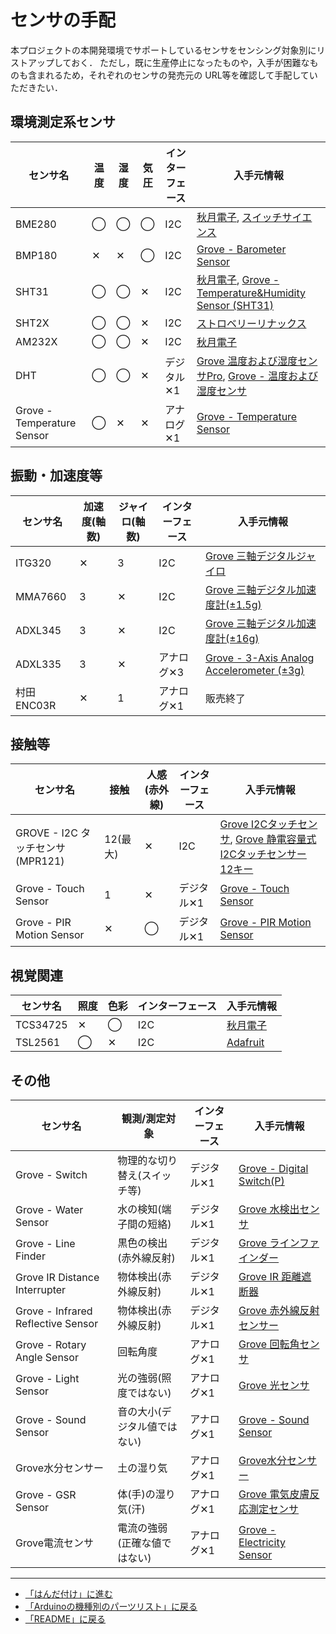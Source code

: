 # センサの手配

本プロジェクトの本開発環境でサポートしているセンサをセンシング対象別にリストアップしておく．
ただし，既に生産停止になったものや，入手が困難なものも含まれるため，それぞれのセンサの発売元の
URL等を確認して手配していただきたい．


## 環境測定系センサ

|センサ名|温度|湿度|気圧|インターフェース|入手元情報|
|---|---|---|---|---|---|
|BME280|◯|◯|◯|I2C|[秋月電子](https://akizukidenshi.com/catalog/g/gK-09421/), [スイッチサイエンス](https://www.switch-science.com/products/2236)|
|BMP180|✕|✕|◯|I2C|[Grove - Barometer Sensor](https://www.seeedstudio.com/Grove-Barometer-Sensor-BMP18-p-1840.html)|
|SHT31|◯|◯|✕|I2C|[秋月電子](https://akizukidenshi.com/catalog/g/gK-12125/), [Grove - Temperature&Humidity Sensor (SHT31)](https://www.seeedstudio.com/Grove-Temperature-Humidity-Sensor-SHT31.html)|
|SHT2X|◯|◯|✕|I2C|[ストロベリーリナックス](https://strawberry-linux.com/catalog/items?code=80021)|
|AM232X|◯|◯|✕|I2C|[秋月電子](https://akizukidenshi.com/catalog/g/gM-10880/)|
|DHT|◯|◯|✕|デジタル✕1|[Grove 温度および湿度センサPro](https://jp.seeedstudio.com/Grove-Temperature-Humidity-Sensor-Pro-AM2302-DHT22.html), [Grove - 温度および湿度センサ](https://jp.seeedstudio.com/Grove-Temperature-Humidity-Sensor-DHT11.html)|
|Grove - Temperature Sensor|◯|✕|✕|アナログ✕1|[Grove - Temperature Sensor](https://jp.seeedstudio.com/Grove-Temperature-Sensor.html)|



## 振動・加速度等

|センサ名|加速度(軸数)|ジャイロ(軸数)|インターフェース|入手元情報|
|---|---|---|---|---|
|ITG320|✕|3|I2C|[Grove 三軸デジタルジャイロ](https://jp.seeedstudio.com/Grove-3-Axis-Digital-Gyro.html)|
|MMA7660|3|✕|I2C|[Grove 三軸デジタル加速度計(±1.5g)](https://jp.seeedstudio.com/Grove-3-Axis-Digital-Accelerometer-1-5g.html)|
|ADXL345|3|✕|I2C|[Grove 三軸デジタル加速度計(±16g)](https://jp.seeedstudio.com/Grove-3-Axis-Digital-Accelerometer-16g.html)|
|ADXL335|3|✕|アナログ✕3|[Grove - 3-Axis Analog Accelerometer (±3g)](https://www.seeedstudio.com/Grove-3-Axis-Analog-Accelerometer-ADXL335.html)|
|村田ENC03R|✕|1|アナログ✕1|販売終了|


## 接触等

|センサ名|接触|人感(赤外線)|インターフェース|入手元情報|
|---|---|---|---|---|
|GROVE - I2C タッチセンサ(MPR121)|12(最大)|✕|I2C|[Grove I2Cタッチセンサ](https://jp.seeedstudio.com/Grove-I2C-Touch-Sensor-p-840.html), [Grove 静電容量式I2Cタッチセンサー 12キー](https://jp.seeedstudio.com/Grove-12-Key-Capacitive-I2C-Touch-Sensor-V3-MPR121-p-4694.html)|
|Grove - Touch Sensor|1|✕|デジタル✕1|[Grove - Touch Sensor](https://www.seeedstudio.com/Grove-Touch-Sensor.html)|
|Grove - PIR Motion Sensor|✕|◯|デジタル✕1|[Grove - PIR Motion Sensor](https://www.seeedstudio.com/Grove-PIR-Motion-Sensor.html)|


## 視覚関連

|センサ名|照度|色彩|インターフェース|入手元情報|
|---|---|---|---|---|
|TCS34725|✕|◯|I2C|[秋月電子](https://akizukidenshi.com/catalog/g/gM-08220/)|
|TSL2561|◯|✕|I2C|[Adafruit](https://www.adafruit.com/product/439)|

## その他

|センサ名|観測/測定対象|インターフェース|入手元情報|
|---|---|---|---|
|Grove - Switch|物理的な切り替え(スイッチ等)|デジタル✕1|[Grove - Digital Switch(P)](https://www.seeedstudio.com/Grove-Switch-P.html)|
|Grove - Water Sensor|水の検知(端子間の短絡)|デジタル✕1|[Grove 水検出センサ](https://jp.seeedstudio.com/Grove-Water-Sensor.html)|
|Grove - Line Finder|黒色の検出(赤外線反射)|デジタル✕1|[Grove ラインファインダー](https://jp.seeedstudio.com/Grove-Line-Finder-v1-1.html)|
|Grove IR Distance Interrupter|物体検出(赤外線反射)|デジタル✕1|[Grove IR 距離遮断器](https://jp.seeedstudio.com/Grove-IR-Distance-Interrupter-v1-2.html)|
|Grove - Infrared Reflective Sensor|物体検出(赤外線反射)|デジタル✕1|[Grove 赤外線反射センサー](https://jp.seeedstudio.com/Grove-Infrared-Reflective-Sensor-v1-2.html)|
|Grove - Rotary Angle Sensor|回転角度|アナログ✕1|[Grove 回転角センサ](https://jp.seeedstudio.com/Grove-Rotary-Angle-Sensor.html)|
|Grove - Light Sensor|光の強弱(照度ではない)|アナログ✕1|[Grove 光センサ](https://jp.seeedstudio.com/Grove-Light-Sensor-v1-2-LS06-S-phototransistor.html)|
|Grove - Sound Sensor|音の大小(デジタル値ではない)|アナログ✕1|[Grove - Sound Sensor](https://www.seeedstudio.com/Grove-Sound-Sensor-Based-on-LM358-amplifier-Arduino-Compatible.html)|
|Grove水分センサー|土の湿り気|アナログ✕1|[Grove水分センサー](https://jp.seeedstudio.com/Grove-Moisture-Sensor.html)|
|Grove - GSR Sensor|体(手)の湿り気(汗)|アナログ✕1|[Grove 電気皮膚反応測定センサ](https://jp.seeedstudio.com/Grove-GSR-sensor-p-1614.html)|
|Grove電流センサ|電流の強弱(正確な値ではない)|アナログ✕1|[Grove - Electricity Sensor](https://www.seeedstudio.com/Grove-Electricity-Sensor.html)|



***
- [「はんだ付け」に進む](Soldering.md)
- [「Arduinoの機種別のパーツリスト」に戻る](Parts_List.md)
- [「README」に戻る](../README.md)
